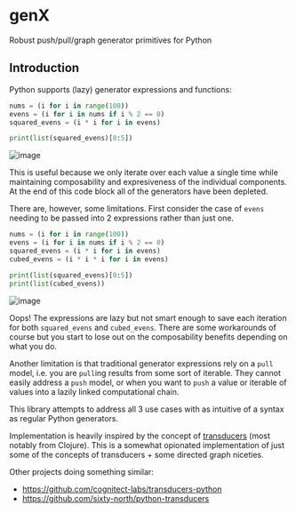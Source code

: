 # genX
Robust push/pull/graph generator primitives for Python

## Introduction
Python supports (lazy) generator expressions and functions:

```python
nums = (i for i in range(100))
evens = (i for i in nums if i % 2 == 0)
squared_evens = (i * i for i in evens)

print(list(squared_evens)[0:5])
```
![image](https://user-images.githubusercontent.com/2442871/43431199-8473fac2-9421-11e8-89e6-1ba82b301bf0.png)

This is useful because we only iterate over each value a single time while maintaining composability and expresiveness of the individual components. At the end of this code block all of the generators have been depleted.

There are, however, some limitations. First consider the case of `evens` needing to be passed into 2 expressions rather than just one.

```python
nums = (i for i in range(100))
evens = (i for i in nums if i % 2 == 0)
squared_evens = (i * i for i in evens)
cubed_evens = (i * i * i for i in evens)

print(list(squared_evens)[0:5])
print(list(cubed_evens))
```
![image](https://user-images.githubusercontent.com/2442871/43431554-35340b9e-9423-11e8-8a63-e415c6c70552.png)

Oops! The expressions are lazy but not smart enough to save each iteration for both `squared_evens` and `cubed_evens`. There are some workarounds of course but you start to lose out on the composability benefits depending on what you do.

Another limitation is that traditional generator expressions rely on a `pull` model, i.e. you are `pull`ing results from some sort of iterable. They cannot easily address a `push` model, or when you want to `push` a value or iterable of values into a lazily linked computational chain.

This library attempts to address all 3 use cases with as intuitive of a syntax as regular Python generators.

Implementation is heavily inspired by the concept of [transducers](https://clojure.org/reference/transducers) (most notably from Clojure). This is a somewhat opionated implementation of just some of the concepts of transducers + some directed graph niceties.

Other projects doing something similar:
- https://github.com/cognitect-labs/transducers-python
- https://github.com/sixty-north/python-transducers
